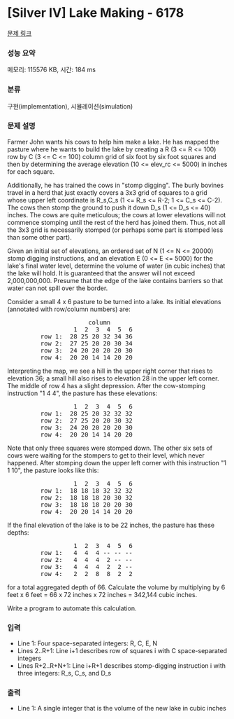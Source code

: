 # [Silver IV] Lake Making - 6178 

[문제 링크](https://www.acmicpc.net/problem/6178) 

### 성능 요약

메모리: 115576 KB, 시간: 184 ms

### 분류

구현(implementation), 시뮬레이션(simulation)

### 문제 설명

<p>Farmer John wants his cows to help him make a lake. He has mapped the pasture where he wants to build the lake by creating a R (3 <= R <= 100) row by C (3 <= C <= 100) column grid of six foot by six foot squares and then by determining the average elevation (10 <= elev_rc <= 5000) in inches for each square.</p>

<p>Additionally, he has trained the cows in "stomp digging". The burly bovines travel in a herd that just exactly covers a 3x3 grid of squares to a grid whose upper left coordinate is R_s,C_s (1 <= R_s <= R-2; 1 <= C_s <= C-2). The cows then stomp the ground to push it down D_s (1 <= D_s <= 40) inches. The cows are quite meticulous; the cows at lower elevations will not commence stomping until the rest of the herd has joined them. Thus, not all the 3x3 grid is necessarily stomped (or perhaps some part is stomped less than some other part).</p>

<p>Given an initial set of elevations, an ordered set of N (1 <= N <= 20000) stomp digging instructions, and an elevation E (0 <= E <= 5000) for the lake's final water level, determine the volume of water (in cubic inches) that the lake will hold. It is guaranteed that the answer will not exceed 2,000,000,000.  Presume that the edge of the lake contains barriers so that water can not spill over the border.</p>

<p>Consider a small 4 x 6 pasture to be turned into a lake. Its initial elevations (annotated with row/column numbers) are:</p>

<pre>                      column
                  1  2  3  4  5  6
         row 1:  28 25 20 32 34 36
         row 2:  27 25 20 20 30 34
         row 3:  24 20 20 20 20 30
         row 4:  20 20 14 14 20 20</pre>

<p>Interpreting the map, we see a hill in the upper right corner that rises to elevation 36; a small hill also rises to elevation 28 in the upper left corner. The middle of row 4 has a slight depression. After the cow-stomping instruction "1 4 4", the pasture has these elevations:</p>

<pre>                  1  2  3  4  5  6
         row 1:  28 25 20 32 32 32
         row 2:  27 25 20 20 30 32
         row 3:  24 20 20 20 20 30
         row 4:  20 20 14 14 20 20</pre>

<p>Note that only three squares were stomped down. The other six sets of cows were waiting for the stompers to get to their level, which never happened.  After stomping down the upper left corner with this instruction "1 1 10", the pasture looks like this:</p>

<pre>                  1  2  3  4  5  6
         row 1:  18 18 18 32 32 32
         row 2:  18 18 18 20 30 32
         row 3:  18 18 18 20 20 30
         row 4:  20 20 14 14 20 20</pre>

<p>If the final elevation of the lake is to be 22 inches, the pasture has these depths:</p>

<pre>                  1  2  3  4  5  6
         row 1:   4  4  4 -- -- --
         row 2:   4  4  4  2 -- --
         row 3:   4  4  4  2  2 --
         row 4:   2  2  8  8  2  2</pre>

<p>for a total aggregated depth of 66. Calculate the volume by multiplying by 6 feet x 6 feet = 66 x 72 inches x 72 inches = 342,144 cubic inches.</p>

<p>Write a program to automate this calculation.</p>

### 입력 

 <ul>
	<li>Line 1: Four space-separated integers: R, C, E, N</li>
	<li>Lines 2..R+1: Line i+1 describes row of squares i with C space-separated integers</li>
	<li>Lines R+2..R+N+1: Line i+R+1 describes stomp-digging instruction i with three integers: R_s, C_s, and D_s</li>
</ul>

<p> </p>

### 출력 

 <ul>
	<li>Line 1: A single integer that is the volume of the new lake in cubic inches</li>
</ul>

